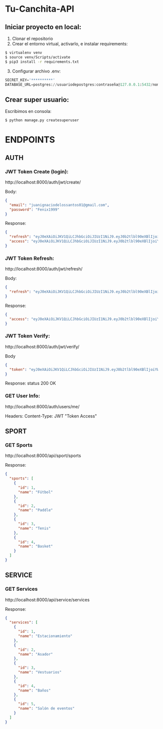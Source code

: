 # Tu-Canchita-API

## Iniciar proyecto en local:

1. Clonar el repositorio
2. Crear el entorno virtual, activarlo, e instalar requirements:

```bash
$ virtualenv venv
$ source venv/Scripts/activate
$ pip3 install -r requirements.txt
```

3. Configurar archivo .env:

```Python
SECRET_KEY='**********'
DATABASE_URL=postgres://usuariodepostgres:contraseña@127.0.0.1:5432/nombrebd
```

## Crear super usuario:

Escribimos en consola:

```bash
$ python manage.py createsuperuser
```

# ENDPOINTS

## AUTH

### JWT Token Create (login):

http://localhost:8000/auth/jwt/create/

Body:

```JSON
{
  "email": "juanignaciodelossantos01@gmail.com",
  "password": "Fenix1999"
}
```

Response:

```JSON
{
  "refresh": "eyJ0eXAiOiJKV1QiLCJhbGciOiJIUzI1NiJ9.eyJ0b2tlbl90eXBlIjoicmVmcmVzaCIsImV4cCI6MTY2MzExMjI5NCwianRpIjoiNjYyNzI4MzIzYWY3NGZiMDhjYzhmNWFjY2ViNTRhY2QiLCJ1c2VyX2lkIjoxfQ._RWDkBbVoWqpwah2KRc87IN--KhmkPJ6pzsVN_GqMP8",
  "access": "eyJ0eXAiOiJKV1QiLCJhbGciOiJIUzI1NiJ9.eyJ0b2tlbl90eXBlIjoiYWNjZXNzIiwiZXhwIjoxNjYxMTI1MDk0LCJqdGkiOiIxMjU4OGI2NWYwYTk0NjI3OTI4Zjc5MDdkMTdmYjk2MSIsInVzZXJfaWQiOjF9.LtLdFB9I_lV5715Ft9OFi_J05kK_5aN9CkbFVorpzjk"
}
```

### JWT Token Refresh:

http://localhost:8000/auth/jwt/refresh/

Body:

```JSON
{
  "refresh": "eyJ0eXAiOiJKV1QiLCJhbGciOiJIUzI1NiJ9.eyJ0b2tlbl90eXBlIjoicmVmcmVzaCIsImV4cCI6MTY2MzExMjI5NCwianRpIjoiNjYyNzI4MzIzYWY3NGZiMDhjYzhmNWFjY2ViNTRhY2QiLCJ1c2VyX2lkIjoxfQ._RWDkBbVoWqpwah2KRc87IN--KhmkPJ6pzsVN_GqMP8"
}
```

Response:

```JSON
{
  "access": "eyJ0eXAiOiJKV1QiLCJhbGciOiJIUzI1NiJ9.eyJ0b2tlbl90eXBlIjoiYWNjZXNzIiwiZXhwIjoxNjYxMTI1NDgxLCJqdGkiOiI3NGIxNTZjMjY0ODI0NjBiYTMxOThhZTI5NWFjODQyNSIsInVzZXJfaWQiOjF9.vbtXxdDqt25u1T7ekLvqgKkXzJlwJLAuDpVugJV9e8I"
}
```

### JWT Token Verify:

http://localhost:8000/auth/jwt/verify/

Body

```JSON
{
  "token": "eyJ0eXAiOiJKV1QiLCJhbGciOiJIUzI1NiJ9.eyJ0b2tlbl90eXBlIjoiYWNjZXNzIiwiZXhwIjoxNjYxMTI1NDgxLCJqdGkiOiI3NGIxNTZjMjY0ODI0NjBiYTMxOThhZTI5NWFjODQyNSIsInVzZXJfaWQiOjF9.vbtXxdDqt25u1T7ekLvqgKkXzJlwJLAuDpVugJV9e8I"
}
```

Response: status 200 OK

### GET User Info:

http://localhost:8000/auth/users/me/

Headers: Content-Type: JWT "Token Access"

## SPORT

### GET Sports

http://localhost:8000/api/sport/sports

Response:

```JSON
{
  "sports": [
    {
      "id": 1,
      "name": "Fútbol"
    },
    {
      "id": 2,
      "name": "Paddle"
    },
    {
      "id": 3,
      "name": "Tenis"
    },
    {
      "id": 4,
      "name": "Basket"
    }
  ]
}
```

## SERVICE

### GET Services

http://localhost:8000/api/service/services

Response:

```JSON
{
  "services": [
    {
      "id": 1,
      "name": "Estacionamiento"
    },
    {
      "id": 2,
      "name": "Asador"
    },
    {
      "id": 3,
      "name": "Vestuarios"
    },
    {
      "id": 4,
      "name": "Baños"
    },
    {
      "id": 5,
      "name": "Salón de eventos"
    }
  ]
}
```
